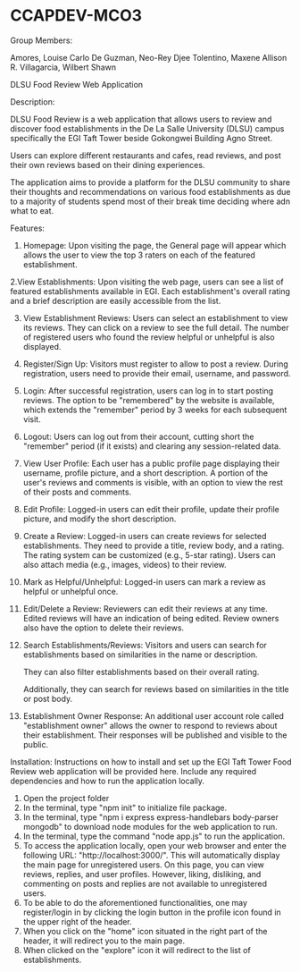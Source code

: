 # CCAPDEV-MCO3

Group Members:

Amores, Louise Carlo
De Guzman, Neo-Rey Djee
Tolentino, Maxene Allison R.
Villagarcia, Wilbert Shawn

DLSU Food Review Web Application

Description:

DLSU Food Review is a web application that allows users to review and discover food establishments in the De La Salle University (DLSU) campus specifically the EGI Taft Tower beside Gokongwei Building Agno Street.

Users can explore different restaurants and cafes, read reviews, and post their own reviews based on their dining experiences.

The application aims to provide a platform for the DLSU community to share their thoughts and recommendations on various food establishments as due to a majority of students spend most of their break time deciding where adn what to eat.

Features:

1. Homepage:
   Upon visiting the page, the General page will appear which allows the user to view the top 3 raters on each of the featured establishment.

2.View Establishments:
    Upon visiting the web page, users can see a list of featured establishments available in EGI.
    Each establishment's overall rating and a brief description are easily accessible from the list.

3. View Establishment Reviews:
   Users can select an establishment to view its reviews. They can click on a review to see the full detail. The number of registered users who found the review helpful or unhelpful is also displayed.

4. Register/Sign Up:
   Visitors must register to allow to post a review. During registration, users need to provide their email, username, and password.

5. Login:
   After successful registration, users can log in to start posting reviews. The option to be "remembered" by the website is available, which extends the "remember" period by 3 weeks for each subsequent visit.

6. Logout:
   Users can log out from their account, cutting short the "remember" period (if it exists) and clearing any session-related data.

7. View User Profile:
   Each user has a public profile page displaying their username, profile picture, and a short description. A portion of the user's reviews and comments is visible, with an option to view the rest of their posts and comments.

8. Edit Profile:
   Logged-in users can edit their profile, update their profile picture, and modify the short description.

9. Create a Review:
   Logged-in users can create reviews for selected establishments.
   They need to provide a title, review body, and a rating. The rating system can be customized (e.g., 5-star rating). Users can also attach media (e.g., images, videos) to their review.

10. Mark as Helpful/Unhelpful:
    Logged-in users can mark a review as helpful or unhelpful once.

11. Edit/Delete a Review:
    Reviewers can edit their reviews at any time.
    Edited reviews will have an indication of being edited. Review owners also have the option to delete their reviews.

12. Search Establishments/Reviews:
    Visitors and users can search for establishments based on similarities in the name or description.

    They can also filter establishments based on their overall rating.

    Additionally, they can search for reviews based on similarities in the title or post body.

13. Establishment Owner Response:
    An additional user account role called "establishment owner" allows the owner to respond to reviews about their establishment. Their responses will be published and visible to the public.

Installation:
Instructions on how to install and set up the EGI Taft Tower Food Review web application will be provided here. Include any required dependencies and how to run the application locally.

1. Open the project folder
2. In the terminal, type "npm init" to initialize file package.
3. In the terminal, type "npm i express express-handlebars body-parser mongodb" to download node modules for the web application to run.
4. In the terminal, type the command "node app.js" to run the application.
5. To access the application locally, open your web browser and enter the following URL: "http://localhost:3000/".
   This will automatically display the main page for unregistered users. 
   On this page, you can view reviews, replies, and user profiles. However, liking, disliking, and commenting on posts and replies are not available to unregistered users.
6. To be able to do the aforementioned functionalities, one may register/login in by clicking the login button in the
   profile icon found in the upper right of the header.
7. When you click on the "home" icon situated in the right part of the header, it will redirect you to the main page.
8. When clicked on the "explore" icon it will redirect to the list of establishments.

